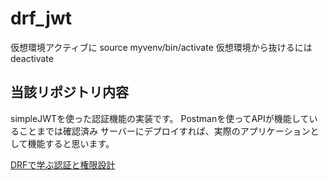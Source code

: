 # drf_jwt
仮想環境アクティブに
source myvenv/bin/activate
仮想環境から抜けるには
deactivate

## 当該リポジトリ内容
simpleJWTを使った認証機能の実装です。
Postmanを使ってAPIが機能していることまでは確認済み
サーバーにデプロイすれば、実際のアプリケーションとして機能すると思います。

[DRFで学ぶ認証と権限設計](https://zenn.dev/hathle/books/drf-auth-book)